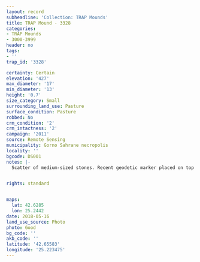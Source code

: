 ```yaml
---
layout: record
subheadline: 'Collection: TRAP Mounds'
title: TRAP Mound - 3328
categories:
- TRAP Mounds
- 3000-3999
header: no
tags:
- ''
trap_id: '3328'

certainty: Certain
elevation: '427'
max_diameter: '17'
min_diameter: '13'
height: '0.7'
size_category: Small
surrounding_land_use: Pasture
surface_condition: Pasture
robbed: No
crm_condition: '2'
crm_intactness: '2'
campaign: '2011'
source: Remote Sensing
municipality: Gorno Sahrane necropolis
locality: ''
bgcode: DS001
notes: |-
  Scatter of medium-sized stones. Recent geodetic marker placed on top of mound (origin-2008). Built on natural slope-hard to determine some aspects. No obvious robbers' trench's.


rights: standard


maps:
  lat: 42.6285
  lon: 25.2442
date: 2018-05-16
land_use_source: Photo
photo: Good
bg_code: ''
akb_code: ''
latitude: '42.65583'
longitude: '25.223475'
---
```

